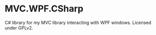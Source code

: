 MVC.WPF.CSharp
========================

C# library for my MVC library interacting with WPF windows. Licensed under GPLv2.